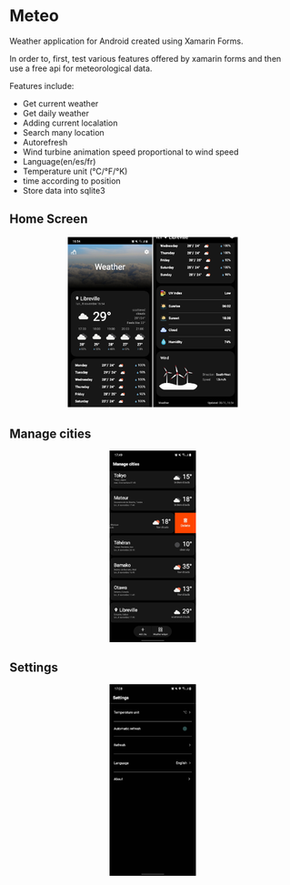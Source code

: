 # Meteo
Weather application for Android created using Xamarin Forms.

In order to, first, test various features offered by xamarin forms and then use a free api for meteorological data.

Features include:
* Get current weather
* Get daily weather
* Adding current localation
* Search many location
* Autorefresh
* Wind turbine animation speed proportional to wind speed
* Language(en/es/fr)
* Temperature unit (°C/°F/°K)
* time according to position
* Store data into sqlite3


## Home Screen
<p align="center">
  <img src="/Images/main.jpg" width="60%" />
</p>

## Manage cities

<p align="center">
    <img src="/Images/managecity.jpg" width="30%"/>
</p>

## Settings

<p align="center">
    <img src="/Images/setting.jpg" width="30%"/>
</p>
